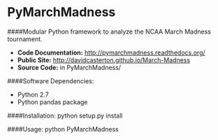 PyMarchMadness
=============

####Modular Python framework to analyze the NCAA March Madness tournament.


- **Code Documentation:** http://pymarchmadness.readthedocs.org/
- **Public Site:** http://davidcasterton.github.io/March-Madness
- **Source Code:** in PyMarchMadness/

####Software Dependencies:
- Python 2.7
- Python pandas package

####Installation:
    python setup.py install

####Usage:
    python PyMarchMadness

